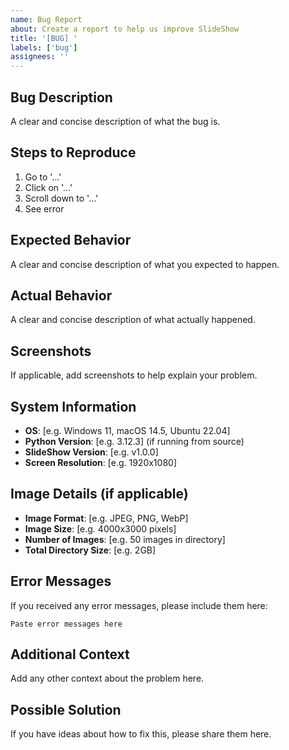```yaml
---
name: Bug Report
about: Create a report to help us improve SlideShow
title: '[BUG] '
labels: ['bug']
assignees: ''
---
```


## Bug Description
A clear and concise description of what the bug is.

## Steps to Reproduce
1. Go to '...'
2. Click on '...'
3. Scroll down to '...'
4. See error

## Expected Behavior
A clear and concise description of what you expected to happen.

## Actual Behavior
A clear and concise description of what actually happened.

## Screenshots
If applicable, add screenshots to help explain your problem.

## System Information
- **OS**: [e.g. Windows 11, macOS 14.5, Ubuntu 22.04]
- **Python Version**: [e.g. 3.12.3] (if running from source)
- **SlideShow Version**: [e.g. v1.0.0]
- **Screen Resolution**: [e.g. 1920x1080]

## Image Details (if applicable)
- **Image Format**: [e.g. JPEG, PNG, WebP]
- **Image Size**: [e.g. 4000x3000 pixels]
- **Number of Images**: [e.g. 50 images in directory]
- **Total Directory Size**: [e.g. 2GB]

## Error Messages
If you received any error messages, please include them here:
```
Paste error messages here
```

## Additional Context
Add any other context about the problem here.

## Possible Solution
If you have ideas about how to fix this, please share them here.

